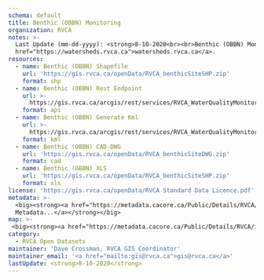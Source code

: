 ```yaml
---
schema: default
title: Benthic (OBBN) Monitoring
organization: RVCA
notes: >-
  Last Update (mm-dd-yyyy): <strong>8-10-2020<br><br>Benthic (OBBN) Monitoring</strong> is represented as a sampling point with associated metrics/species as an excel spreadsheet. RVCA is part of the Ontario Benthos Biomonitoring Network (OBBN) and RVCA staff follow a provincial protocol for sampling in streams, lakes, and wetlands. A total of three replicates of samples are collected at each site and then identified and run through various indices for Watershed Reporting. Please visit <a
  href="https://watersheds.rvca.ca">watersheds.rvca.ca</a>.
resources:
  - name: Benthic (OBBN) Shapefile
    url: 'https://gis.rvca.ca/openData/RVCA_benthicSiteSHP.zip'
    format: shp
  - name: Benthic (OBBN) Rest Endpoint
    url: >-
      https://gis.rvca.ca/arcgis/rest/services/RVCA_WaterQualityMonitoring_Service/MapServer/5
    format: api
  - name: Benthic (OBBN) Generate Kml
    url: >-
      https://gis.rvca.ca/arcgis/rest/services/RVCA_WaterQualityMonitoring_Service/MapServer/generateKml
    format: kml
  - name: Benthic (OBBN) CAD-DWG
    url: 'https://gis.rvca.ca/openData/RVCA_benthicSiteDWG.zip'
    format: cad
  - name: Benthic (OBBN) XLS
    url: 'https://gis.rvca.ca/openData/RVCA_benthicSiteSHP.zip'
    format: xls
license: 'https://gis.rvca.ca/openData/RVCA Standard Data Licence.pdf'
metadata: >-
  <big><strong><a href="https://metadata.cacore.ca/Public/Details/RVCA/id=1021">View  
  Metadata...</a></strong></big>
map: >- 
 <big><strong><a href="https://metadata.cacore.ca/Public/Details/RVCA/id=1021">View Map...</a></strong></big>
category:
  - RVCA Open Datasets
maintainer: 'Dave Crossman, RVCA GIS Coordinator'
maintainer_email: '<a href="mailto:gis@rvca.ca">gis@rvca.ca</a>'
lastUpdate: <strong>8-10-2020</strong>
---
```

